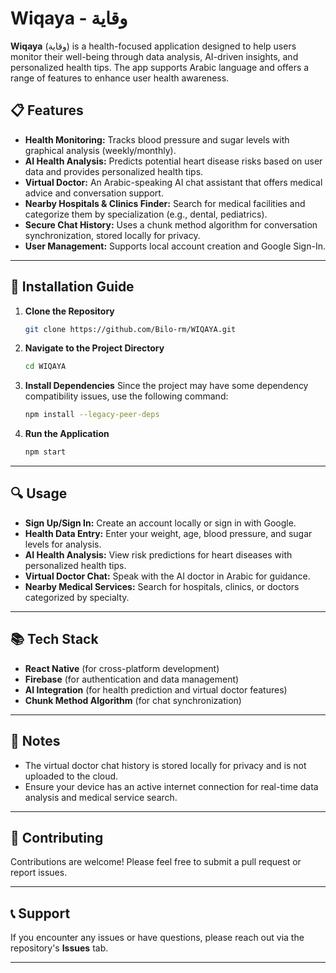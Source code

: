 # Wiqaya - وقاية

**Wiqaya** (وقاية) is a health-focused application designed to help users monitor their well-being through data analysis, AI-driven insights, and personalized health tips. The app supports Arabic language and offers a range of features to enhance user health awareness.

## 📋 Features
- **Health Monitoring:** Tracks blood pressure and sugar levels with graphical analysis (weekly/monthly).
- **AI Health Analysis:** Predicts potential heart disease risks based on user data and provides personalized health tips.
- **Virtual Doctor:** An Arabic-speaking AI chat assistant that offers medical advice and conversation support.
- **Nearby Hospitals & Clinics Finder:** Search for medical facilities and categorize them by specialization (e.g., dental, pediatrics).
- **Secure Chat History:** Uses a chunk method algorithm for conversation synchronization, stored locally for privacy.
- **User Management:** Supports local account creation and Google Sign-In.

---

## 🚀 Installation Guide

1. **Clone the Repository**
   ```bash
   git clone https://github.com/Bilo-rm/WIQAYA.git
   ```

2. **Navigate to the Project Directory**
   ```bash
   cd WIQAYA
   ```

3. **Install Dependencies**
   Since the project may have some dependency compatibility issues, use the following command:
   ```bash
   npm install --legacy-peer-deps
   ```

4. **Run the Application**
   ```bash
   npm start
   ```

---

## 🔍 Usage
- **Sign Up/Sign In:** Create an account locally or sign in with Google.
- **Health Data Entry:** Enter your weight, age, blood pressure, and sugar levels for analysis.
- **AI Health Analysis:** View risk predictions for heart diseases with personalized health tips.
- **Virtual Doctor Chat:** Speak with the AI doctor in Arabic for guidance.
- **Nearby Medical Services:** Search for hospitals, clinics, or doctors categorized by specialty.

---

## 📚 Tech Stack
- **React Native** (for cross-platform development)
- **Firebase** (for authentication and data management)
- **AI Integration** (for health prediction and virtual doctor features)
- **Chunk Method Algorithm** (for chat synchronization)

---

## 📌 Notes
- The virtual doctor chat history is stored locally for privacy and is not uploaded to the cloud.
- Ensure your device has an active internet connection for real-time data analysis and medical service search.

---

## 🤝 Contributing
Contributions are welcome! Please feel free to submit a pull request or report issues.

---

## 📞 Support
If you encounter any issues or have questions, please reach out via the repository's **Issues** tab.

---
